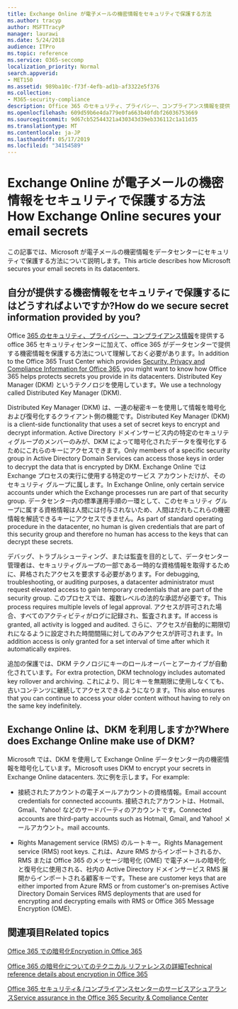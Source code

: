 ```yaml
---
title: Exchange Online が電子メールの機密情報をセキュリティで保護する方法
ms.author: tracyp
author: MSFTTracyP
manager: laurawi
ms.date: 5/24/2018
audience: ITPro
ms.topic: reference
ms.service: O365-seccomp
localization_priority: Normal
search.appverid:
- MET150
ms.assetid: 989ba10c-f73f-4efb-ad1b-af3322e5f376
ms.collection:
- M365-security-compliance
description: Office 365 のセキュリティ、プライバシー、コンプライアンス情報を提供する Office 365 セキュリティセンターに加えて、office 365 がデータセンターで提供する機密情報を保護する方法について理解しておく必要があります。 Distributed Key Manager (DKM) というテクノロジを使用しています。
ms.openlocfilehash: 609d59b6e4da779e0fa663b40fdbf26036753669
ms.sourcegitcommit: 9d67cb52544321a430343d39eb336112c1a11d35
ms.translationtype: MT
ms.contentlocale: ja-JP
ms.lasthandoff: 05/17/2019
ms.locfileid: "34154589"
---
```

# <a name="how-exchange-online-secures-your-email-secrets"></a><span data-ttu-id="b40c0-104">Exchange Online が電子メールの機密情報をセキュリティで保護する方法</span><span class="sxs-lookup"><span data-stu-id="b40c0-104">How Exchange Online secures your email secrets</span></span>

<span data-ttu-id="b40c0-105">この記事では、Microsoft が電子メールの機密情報をデータセンターにセキュリティで保護する方法について説明します。</span><span class="sxs-lookup"><span data-stu-id="b40c0-105">This article describes how Microsoft secures your email secrets in its datacenters.</span></span>
  
## <a name="how-do-we-secure-secret-information-provided-by-you"></a><span data-ttu-id="b40c0-106">自分が提供する機密情報をセキュリティで保護するにはどうすればよいですか?</span><span class="sxs-lookup"><span data-stu-id="b40c0-106">How do we secure secret information provided by you?</span></span>

<span data-ttu-id="b40c0-107">Office [365 のセキュリティ、プライバシー、コンプライアンス情報](https://go.microsoft.com/fwlink/?linkid=874644)を提供する office 365 セキュリティセンターに加えて、office 365 がデータセンターで提供する機密情報を保護する方法について理解しておく必要があります。</span><span class="sxs-lookup"><span data-stu-id="b40c0-107">In addition to the Office 365 Trust Center which provides [Security, Privacy and Compliance Information for Office 365](https://go.microsoft.com/fwlink/?linkid=874644), you might want to know how Office 365 helps protects secrets you provide in its datacenters.</span></span> <span data-ttu-id="b40c0-108">Distributed Key Manager (DKM) というテクノロジを使用しています。</span><span class="sxs-lookup"><span data-stu-id="b40c0-108">We use a technology called Distributed Key Manager (DKM).</span></span>
  
<span data-ttu-id="b40c0-109">Distributed Key Manager (DKM) は、一連の秘密キーを使用して情報を暗号化および復号化するクライアント側の機能です。</span><span class="sxs-lookup"><span data-stu-id="b40c0-109">Distributed Key Manager (DKM) is a client-side functionality that uses a set of secret keys to encrypt and decrypt information.</span></span> <span data-ttu-id="b40c0-110">Active Directory ドメインサービス内の特定のセキュリティグループのメンバーのみが、DKM によって暗号化されたデータを復号化するためにこれらのキーにアクセスできます。</span><span class="sxs-lookup"><span data-stu-id="b40c0-110">Only members of a specific security group in Active Directory Domain Services can access those keys in order to decrypt the data that is encrypted by DKM.</span></span> <span data-ttu-id="b40c0-111">Exchange Online では Exchange プロセスの実行に使用する特定のサービス アカウントだけが、そのセキュリティ グループに属します。</span><span class="sxs-lookup"><span data-stu-id="b40c0-111">In Exchange Online, only certain service accounts under which the Exchange processes run are part of that security group.</span></span> <span data-ttu-id="b40c0-112">データセンター内の標準運用手順の一環として、このセキュリティ グループに属する資格情報は人間には付与されないため、人間はだれもこれらの機密情報を解読できるキーにアクセスできません。</span><span class="sxs-lookup"><span data-stu-id="b40c0-112">As part of standard operating procedure in the datacenter, no human is given credentials that are part of this security group and therefore no human has access to the keys that can decrypt these secrets.</span></span>
  
<span data-ttu-id="b40c0-113">デバッグ、トラブルシューティング、または監査を目的として、データセンター管理者は、セキュリティグループの一部である一時的な資格情報を取得するために、昇格されたアクセスを要求する必要があります。</span><span class="sxs-lookup"><span data-stu-id="b40c0-113">For debugging, troubleshooting, or auditing purposes, a datacenter administrator must request elevated access to gain temporary credentials that are part of the security group.</span></span> <span data-ttu-id="b40c0-114">このプロセスでは、複数レベルの法的な承認が必要です。</span><span class="sxs-lookup"><span data-stu-id="b40c0-114">This process requires multiple levels of legal approval.</span></span> <span data-ttu-id="b40c0-115">アクセスが許可された場合、すべてのアクティビティがログに記録され、監査されます。</span><span class="sxs-lookup"><span data-stu-id="b40c0-115">If access is granted, all activity is logged and audited.</span></span> <span data-ttu-id="b40c0-116">さらに、アクセスが自動的に期限切れになるように設定された時間間隔に対してのみアクセスが許可されます。</span><span class="sxs-lookup"><span data-stu-id="b40c0-116">In addition access is only granted for a set interval of time after which it automatically expires.</span></span>
  
<span data-ttu-id="b40c0-117">追加の保護では、DKM テクノロジにキーのロールオーバーとアーカイブが自動化されています。</span><span class="sxs-lookup"><span data-stu-id="b40c0-117">For extra protection, DKM technology includes automated key rollover and archiving.</span></span> <span data-ttu-id="b40c0-118">これにより、同じキーを無期限に使用しなくても、古いコンテンツに継続してアクセスできるようになります。</span><span class="sxs-lookup"><span data-stu-id="b40c0-118">This also ensures that you can continue to access your older content without having to rely on the same key indefinitely.</span></span>
  
## <a name="where-does-exchange-online-make-use-of-dkm"></a><span data-ttu-id="b40c0-119">Exchange Online は、DKM を利用しますか?</span><span class="sxs-lookup"><span data-stu-id="b40c0-119">Where does Exchange Online make use of DKM?</span></span>

<span data-ttu-id="b40c0-120">Microsoft では、DKM を使用して Exchange Online データセンター内の機密情報を暗号化しています。</span><span class="sxs-lookup"><span data-stu-id="b40c0-120">Microsoft uses DKM to encrypt your secrets in Exchange Online datacenters.</span></span> <span data-ttu-id="b40c0-121">次に例を示します。</span><span class="sxs-lookup"><span data-stu-id="b40c0-121">For example:</span></span>
  
- <span data-ttu-id="b40c0-122">接続されたアカウントの電子メールアカウントの資格情報。</span><span class="sxs-lookup"><span data-stu-id="b40c0-122">Email account credentials for connected accounts.</span></span> <span data-ttu-id="b40c0-123">接続されたアカウントは、Hotmail、Gmail、Yahoo! などのサードパーティのアカウントです。</span><span class="sxs-lookup"><span data-stu-id="b40c0-123">Connected accounts are third-party accounts such as Hotmail, Gmail, and Yahoo!</span></span> <span data-ttu-id="b40c0-124">メールアカウント。</span><span class="sxs-lookup"><span data-stu-id="b40c0-124">mail accounts.</span></span>
    
- <span data-ttu-id="b40c0-125">Rights Management service (RMS) のルートキー。</span><span class="sxs-lookup"><span data-stu-id="b40c0-125">Rights Management service (RMS) root keys.</span></span> <span data-ttu-id="b40c0-126">これは、Azure RMS からインポートされるか、RMS または Office 365 のメッセージ暗号化 (OME) で電子メールの暗号化と復号化に使用される、社内の Active Directory ドメインサービス RMS 展開からインポートされる顧客キーです。</span><span class="sxs-lookup"><span data-stu-id="b40c0-126">These are customer keys that are either imported from Azure RMS or from customer's on-premises Active Directory Domain Services RMS deployments that are used for encrypting and decrypting emails with RMS or Office 365 Message Encryption (OME).</span></span>
    
## <a name="related-topics"></a><span data-ttu-id="b40c0-127">関連項目</span><span class="sxs-lookup"><span data-stu-id="b40c0-127">Related topics</span></span>

[<span data-ttu-id="b40c0-128">Office 365 での暗号化</span><span class="sxs-lookup"><span data-stu-id="b40c0-128">Encryption in Office 365</span></span>](encryption.md)
  
[<span data-ttu-id="b40c0-129">Office 365 の暗号化についてのテクニカル リファレンスの詳細</span><span class="sxs-lookup"><span data-stu-id="b40c0-129">Technical reference details about encryption in Office 365</span></span>](technical-reference-details-about-encryption.md)
  
[<span data-ttu-id="b40c0-130">Office 365 セキュリティ&amp; /コンプライアンスセンターのサービスアシュアランス</span><span class="sxs-lookup"><span data-stu-id="b40c0-130">Service assurance in the Office 365 Security &amp; Compliance Center</span></span>](https://go.microsoft.com/fwlink/?linkid=874645)
  

